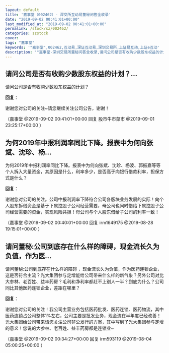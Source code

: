 ```yaml
---
layout: default
title: '嘉事堂（002462）- 深交所互动易董秘问答全收录'
date: "2019-09-02 00:41:01+00:00"
last_modified_at: "2019-09-02 00:41:01+00:00"
permalink: /stock/sz/002462/
categories: szstock
cover: 
tags: "嘉事堂"
keywords: '"嘉事堂",002462,互动易,深证互动易,深圳交易所,上证易互动,上证e互动'
description: '"嘉事堂-深圳交易所董秘问答全收录,请问公司是否有收购少数股东权益的计划？"'
---
```


## 请问公司是否有收购少数股东权益的计划？...

请问公司是否有收购少数股东权益的计划？

**回复**：

谢谢您对公司的关注~请您继续关注公司公告，谢谢！ 

（嘉事堂  @2019-09-02 00:41:01+00:00 回复 股市牛市菜市  @2019-09-01 23:25:17+00:00 ）

## 为何2019年中报利润率同比下降。报表中为何向张斌、沈珍、杨...

为何2019年中报利润率同比下降。报表中为何向张斌、沈珍、杨波、郭振嘉等等个人拆入大量资金，其原因是什么，利率多少，是否高于向银行借款利率，担保方式是什么？

**回复**：

谢谢您对公司的关注。公司中报利润率下降符合公司各版块业务发展的实际！向个人股东拆借资金是基于下属控股子公司经营需要，母公司也同时借给下属控股子公司经营需要的资金，实现风险共担！母公司与个人股东借给子公司的利率一致！ 

（嘉事堂  @2019-09-02 00:40:01+00:00 回复 irm1649175  @2019-08-28 19:15:01+00:00 ）

## 请问董秘:公司到底存在什么样的障碍，现金流长久为负值，作为医...

请问董秘:公司到底存在什么样的障碍 ，现金流长久为负值，作为医药连锁企业，这是否符合主流？光大集团参与定增能给公司带来什么样的新气象？另外公司对比大参林、老百姓、益丰药房？毛利和净利率都赶不上别人一半？到底为什么？公司同比其他医药连锁企业，差距在哪里？

**回复**：

谢谢您对公司的关注！我公司主营业务包括医药批发、医药连锁、医药物流，其中医药连锁占公司整体1%左右，公司主要是批发业务，现金流在半年度已经改善！光大集团给公司带来请您关注公司非公发行的方案，其中写到了光大集团参与定增的意义！您说的大参林、老百姓、益丰药房都是连锁业~ 

（嘉事堂  @2019-09-02 00:34:27+00:00 回复 irm593119  @2019-08-04 05:00:25+00:00 ）

